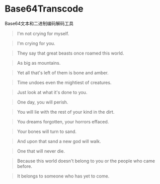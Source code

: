 # Base64Transcode
Base64文本和二进制编码解码工具

> I'm not crying for myself.

> I'm crying for you.

> They say that great beasts once roamed this world.

> As big as mountains.

> Yet all that's left of them is bone and amber.

> Time undoes even the mightiest of creatures.

> Just look at what it's done to you.

> One day, you will perish.

> You will lie with the rest of your kind in the dirt.

> You dreams forgotten, your horrors effaced.

> Your bones will turn to sand.

> And upon that sand a new god will walk.

> One that will never die.

> Because this world doesn't belong to you or the people who came before.

> It belongs to someone who has yet to come.
